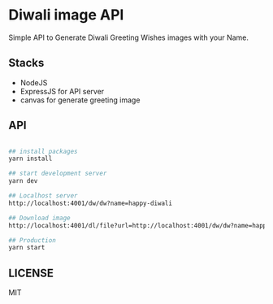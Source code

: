 # Diwali image API

Simple API to Generate Diwali Greeting Wishes images with your Name.

## Stacks

- NodeJS
- ExpressJS for API server
- canvas for generate greeting image

## API

```sh

## install packages
yarn install

## start development server
yarn dev

## Localhost server
http://localhost:4001/dw/dw?name=happy-diwali

## Download image
http://localhost:4001/dl/file?url=http://localhost:4001/dw/dw?name=happy-diwali

## Production
yarn start

```

## LICENSE

MIT
